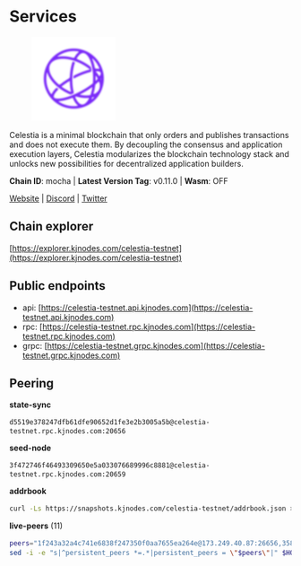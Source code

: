 # Services

<figure><img src="https://raw.githubusercontent.com/kj89/cosmos-images/main/logos/celestia.png" width="150" alt=""><figcaption></figcaption></figure>

Celestia is a minimal blockchain that only orders and publishes transactions and  does not execute them. By decoupling the consensus and application execution layers,  Celestia modularizes the blockchain technology stack and unlocks new possibilities  for decentralized application builders.

**Chain ID**: mocha | **Latest Version Tag**: v0.11.0 | **Wasm**: OFF

[Website](https://celestia.org) | [Discord](https://discord.gg/celestiacommunity) | [Twitter](https://twitter.com/CelestiaOrg)




## Chain explorer
[https://explorer.kjnodes.com/celestia-testnet](https://explorer.kjnodes.com/celestia-testnet)

## Public endpoints

* api: [https://celestia-testnet.api.kjnodes.com](https://celestia-testnet.api.kjnodes.com)
* rpc: [https://celestia-testnet.rpc.kjnodes.com](https://celestia-testnet.rpc.kjnodes.com)
* grpc: [https://celestia-testnet.grpc.kjnodes.com](https://celestia-testnet.grpc.kjnodes.com)

## Peering

**state-sync**

```text
d5519e378247dfb61dfe90652d1fe3e2b3005a5b@celestia-testnet.rpc.kjnodes.com:20656
```

**seed-node**

```text
3f472746f46493309650e5a033076689996c8881@celestia-testnet.rpc.kjnodes.com:20659
```

**addrbook**
```bash
curl -Ls https://snapshots.kjnodes.com/celestia-testnet/addrbook.json > $HOME/.celestia-app/config/addrbook.json
```

**live-peers** (11)
```bash
peers="1f243a32a4c741e6838f247350f0aa7655ea264e@173.249.40.87:26656,3584c49855123abdc16b01a47f9e1bea38a9db1b@154.26.155.102:26656,e286b562eddc6fea1b2635f6623430225666fb2f@147.135.144.58:26656,43e9da043318a4ea0141259c17fcb06ecff816af@141.94.73.39:43656,e8906342e657ace92e1ed8599f0949da8dd75fbd@146.19.24.52:20656,d5519e378247dfb61dfe90652d1fe3e2b3005a5b@65.109.68.190:20656,2c93920515e53e0e08ca4bc86dd76a194ee34a29@89.117.59.233:26656,70a4fcccfc02c8fc0172dd97def0e9d597ffa343@38.242.128.250:26656,6a03b088a9e183e7faa897afcc6b50c6971a4cd5@159.69.5.164:26656,e6c28bd7cb4be3651942a9d93368651c97ee4733@65.108.65.36:20656,0d8b40858dcdf1e4370b2ed66b632bddf13a150d@75.119.143.147:26656"
sed -i -e "s|^persistent_peers *=.*|persistent_peers = \"$peers\"|" $HOME/.celestia-app/config/config.toml
```
